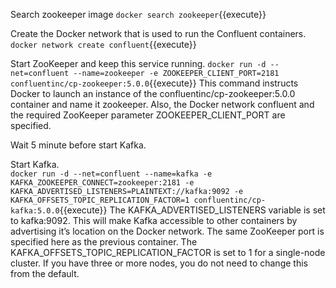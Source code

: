 Search zookeeper image
`docker search zookeeper`{{execute}}

Create the Docker network that is used to run the Confluent containers.
`docker network create confluent`{{execute}}

Start ZooKeeper and keep this service running.
`docker run -d --net=confluent --name=zookeeper -e ZOOKEEPER_CLIENT_PORT=2181 confluentinc/cp-zookeeper:5.0.0`{{execute}}
This command instructs Docker to launch an instance of the confluentinc/cp-zookeeper:5.0.0 container and name it zookeeper. Also, the Docker network confluent and the required ZooKeeper parameter ZOOKEEPER_CLIENT_PORT are specified.

Wait 5 minute before start Kafka.

Start Kafka.		
`docker run -d --net=confluent --name=kafka -e KAFKA_ZOOKEEPER_CONNECT=zookeeper:2181 -e KAFKA_ADVERTISED_LISTENERS=PLAINTEXT://kafka:9092 -e KAFKA_OFFSETS_TOPIC_REPLICATION_FACTOR=1 confluentinc/cp-kafka:5.0.0`{{execute}}
The KAFKA_ADVERTISED_LISTENERS variable is set to kafka:9092. This will make Kafka accessible to other containers by advertising it’s location on the Docker network. The same ZooKeeper port is specified here as the previous container.
The KAFKA_OFFSETS_TOPIC_REPLICATION_FACTOR is set to 1 for a single-node cluster. If you have three or more nodes, you do not need to change this from the default.

